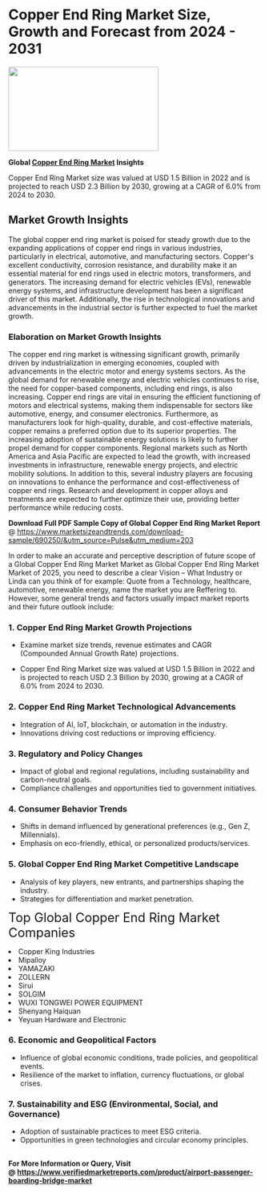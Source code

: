 <H1>Copper End Ring Market Size, Growth and Forecast from 2024 - 2031</H1><img class="aligncenter size-medium wp-image-584254" src="https://thirdeyenews.in/wp-content/uploads/2024/09/Global-Market-Research-300x168.jpeg" alt="" width="300" height="168" /><p><strong>Global&nbsp;<a href="https://www.marketsizeandtrends.com/download-sample/690250/&amp;utm_source=Pulse&amp;utm_medium=203">Copper End Ring Market</a> Insights</strong></p><p>Copper End Ring Market size was valued at USD 1.5 Billion in 2022 and is projected to reach USD 2.3 Billion by 2030, growing at a CAGR of 6.0% from 2024 to 2030.</p><p><h2>Market Growth Insights</h2> The global copper end ring market is poised for steady growth due to the expanding applications of copper end rings in various industries, particularly in electrical, automotive, and manufacturing sectors. Copper's excellent conductivity, corrosion resistance, and durability make it an essential material for end rings used in electric motors, transformers, and generators. The increasing demand for electric vehicles (EVs), renewable energy systems, and infrastructure development has been a significant driver of this market. Additionally, the rise in technological innovations and advancements in the industrial sector is further expected to fuel the market growth. <h3>Elaboration on Market Growth Insights</h3> The copper end ring market is witnessing significant growth, primarily driven by industrialization in emerging economies, coupled with advancements in the electric motor and energy systems sectors. As the global demand for renewable energy and electric vehicles continues to rise, the need for copper-based components, including end rings, is also increasing. Copper end rings are vital in ensuring the efficient functioning of motors and electrical systems, making them indispensable for sectors like automotive, energy, and consumer electronics. Furthermore, as manufacturers look for high-quality, durable, and cost-effective materials, copper remains a preferred option due to its superior properties. The increasing adoption of sustainable energy solutions is likely to further propel demand for copper components. Regional markets such as North America and Asia Pacific are expected to lead the growth, with increased investments in infrastructure, renewable energy projects, and electric mobility solutions. In addition to this, several industry players are focusing on innovations to enhance the performance and cost-effectiveness of copper end rings. Research and development in copper alloys and treatments are expected to further optimize their use, providing better performance while reducing costs. </p><p><span class=""><strong>Download Full PDF Sample Copy of Global Copper End Ring Market Report</strong> @ <a href="https://www.marketsizeandtrends.com/download-sample/690250/&amp;utm_source=Pulse&amp;utm_medium=203" target="_blank">https://www.marketsizeandtrends.com/download-sample/690250/&amp;utm_source=Pulse&amp;utm_medium=203</a></span></p><p>In order to make an accurate and perceptive description of future scope of a Global&nbsp;Copper End Ring Market Market as Global&nbsp;Copper End Ring Market Market of 2025, you need to describe a clear Vision &ndash; What Industry or Linda can you think of for example: Quote from a Technology, healthcare, automotive, renewable energy, name the market you are Reffering to. However, some general trends and factors usually impact market reports and their future outlook include:</p><h3>1.&nbsp;<strong>Copper End Ring Market Growth Projections</strong></h3><ul><li>Examine market size trends, revenue estimates and CAGR (Compounded Annual Growth Rate) projections.</li><li><p>Copper End Ring Market size was valued at USD 1.5 Billion in 2022 and is projected to reach USD 2.3 Billion by 2030, growing at a CAGR of 6.0% from 2024 to 2030.</p></li></ul><h3>2.&nbsp;<strong>Copper End Ring Market Technological Advancements</strong></h3><ul><li>Integration of AI, IoT, blockchain, or automation in the industry.</li><li>Innovations driving cost reductions or improving efficiency.</li></ul><h3>3.&nbsp;<strong>Regulatory and Policy Changes</strong></h3><ul><li>Impact of global and regional regulations, including sustainability and carbon-neutral goals.</li><li>Compliance challenges and opportunities tied to government initiatives.</li></ul><h3>4.&nbsp;<strong>Consumer Behavior Trends</strong></h3><ul><li>Shifts in demand influenced by generational preferences (e.g., Gen Z, Millennials).</li><li>Emphasis on eco-friendly, ethical, or personalized products/services.</li></ul><h3>5.&nbsp;<strong>Global Copper End Ring Market Competitive Landscape</strong></h3><ul><li>Analysis of key players, new entrants, and partnerships shaping the industry.</li><li>Strategies for differentiation and market penetration.</li></ul><p data-pm-slice="1 1 []"><span style="color: inherit; font-family: inherit; font-size: 25px;">Top Global Copper End Ring Market Companies</span></p><div class="" data-test-id=""><p><li>Copper King Industries</li><li> Mipalloy</li><li> YAMAZAKI</li><li> ZOLLERN</li><li> Sirui</li><li> SOLGIM</li><li> WUXI TONGWEI POWER EQUIPMENT</li><li> Shenyang Haiquan</li><li> Yeyuan Hardware and Electronic</li></p></div><h3>6.&nbsp;<strong>Economic and Geopolitical Factors</strong></h3><ul><li>Influence of global economic conditions, trade policies, and geopolitical events.</li><li>Resilience of the market to inflation, currency fluctuations, or global crises.</li></ul><h3>7.&nbsp;<strong>Sustainability and ESG (Environmental, Social, and Governance)</strong></h3><ul><li>Adoption of sustainable practices to meet ESG criteria.</li><li>Opportunities in green technologies and circular economy principles.</li></ul><h2><strong style="font-size: 14px;">For More Information or Query, Visit @&nbsp;</strong><a style="background-color: #ffffff; font-size: 14px;" href="https://www.marketsizeandtrends.com/report/copper-end-ring-market/" target="_blank">https://www.verifiedmarketreports.com/product/airport-passenger-boarding-bridge-market</a></h2>
